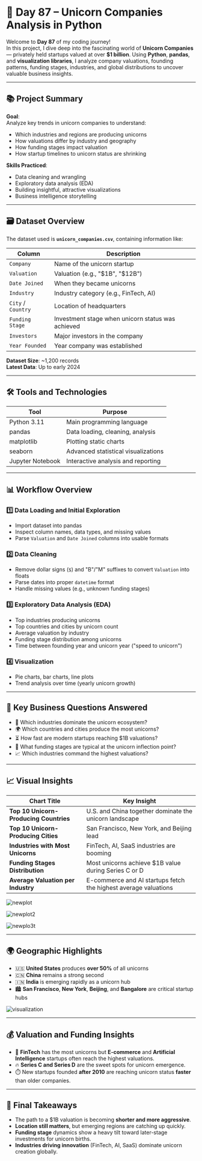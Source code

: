 # 🦄 Day 87 – Unicorn Companies Analysis in Python

Welcome to **Day 87** of my coding journey!  
In this project, I dive deep into the fascinating world of **Unicorn Companies** — privately held startups valued at over **$1 billion**. Using **Python**, **pandas**, and **visualization libraries**, I analyze company valuations, founding patterns, funding stages, industries, and global distributions to uncover valuable business insights.

---

## 📚 Project Summary

**Goal**:  
Analyze key trends in unicorn companies to understand:
- Which industries and regions are producing unicorns
- How valuations differ by industry and geography
- How funding stages impact valuation
- How startup timelines to unicorn status are shrinking

**Skills Practiced**:
- Data cleaning and wrangling
- Exploratory data analysis (EDA)
- Building insightful, attractive visualizations
- Business intelligence storytelling


---

## 🗃️ Dataset Overview

The dataset used is **`unicorn_companies.csv`**, containing information like:

| Column            | Description                             |
|-------------------|-----------------------------------------|
| `Company`         | Name of the unicorn startup             |
| `Valuation`       | Valuation (e.g., "$1B", "$12B")         |
| `Date Joined`     | When they became unicorns               |
| `Industry`        | Industry category (e.g., FinTech, AI)   |
| `City` / `Country`| Location of headquarters                |
| `Funding Stage`   | Investment stage when unicorn status was achieved |
| `Investors`       | Major investors in the company          |
| `Year Founded`    | Year company was established            |

**Dataset Size**: ~1,200 records  
**Latest Data**: Up to early 2024

---

## 🛠️ Tools and Technologies

| Tool             | Purpose                              |
|------------------|--------------------------------------|
| Python 3.11       | Main programming language            |
| pandas           | Data loading, cleaning, analysis     |
| matplotlib       | Plotting static charts               |
| seaborn          | Advanced statistical visualizations  |
| Jupyter Notebook | Interactive analysis and reporting  |

---

## 📊 Workflow Overview

### 1️⃣ Data Loading and Initial Exploration
- Import dataset into pandas
- Inspect column names, data types, and missing values
- Parse `Valuation` and `Date Joined` columns into usable formats

### 2️⃣ Data Cleaning
- Remove dollar signs (`$`) and "B"/"M" suffixes to convert `Valuation` into floats
- Parse dates into proper `datetime` format
- Handle missing values (e.g., unknown funding stages)

### 3️⃣ Exploratory Data Analysis (EDA)
- Top industries producing unicorns
- Top countries and cities by unicorn count
- Average valuation by industry
- Funding stage distribution among unicorns
- Time between founding year and unicorn year ("speed to unicorn")

### 4️⃣ Visualization
- Pie charts, bar charts, line plots
- Trend analysis over time (yearly unicorn growth)

---

## 🎯 Key Business Questions Answered

- 🏢 Which industries dominate the unicorn ecosystem?
- 🌍 Which countries and cities produce the most unicorns?
- ⏳ How fast are modern startups reaching $1B valuations?
- 💸 What funding stages are typical at the unicorn inflection point?
- 📈 Which industries command the highest valuations?

---

## 📈 Visual Insights

| Chart Title                         | Key Insight |
|-------------------------------------|-------------|
| **Top 10 Unicorn-Producing Countries** | U.S. and China together dominate the unicorn landscape |
| **Top 10 Unicorn-Producing Cities**    | San Francisco, New York, and Beijing lead |
| **Industries with Most Unicorns**       | FinTech, AI, SaaS industries are booming |
| **Funding Stages Distribution**         | Most unicorns achieve $1B value during Series C or D |
| **Average Valuation per Industry**     | E-commerce and AI startups fetch the highest average valuations |

![newplot](https://github.com/user-attachments/assets/674abd42-9bc0-466b-beb0-087fa2cbf3fa)

![newplot2](https://github.com/user-attachments/assets/57670b0b-05b6-4359-870f-8105e3255d65)

![newplo3t](https://github.com/user-attachments/assets/5cf201a3-b128-436a-9c40-cbacbac2815e)

---

## 🌍 Geographic Highlights

- 🇺🇸 **United States** produces **over 50%** of all unicorns
- 🇨🇳 **China** remains a strong second
- 🇮🇳 **India** is emerging rapidly as a unicorn hub
- 🏙️ **San Francisco**, **New York**, **Beijing**, and **Bangalore** are critical startup hubs

![visualization](https://github.com/user-attachments/assets/9d46b0b3-62eb-4a6d-a857-7ceb06e7b630)

---

## 💰 Valuation and Funding Insights

- 🧠 **FinTech** has the most unicorns but **E-commerce** and **Artificial Intelligence** startups often reach the highest valuations.
- 🔥 **Series C and Series D** are the sweet spots for unicorn emergence.
- ⏱️ New startups founded **after 2010** are reaching unicorn status **faster** than older companies.

---

## 🧠 Final Takeaways

- The path to a $1B valuation is becoming **shorter and more aggressive**.
- **Location still matters**, but emerging regions are catching up quickly.
- **Funding stage** dynamics show a heavy tilt toward later-stage investments for unicorn births.
- **Industries driving innovation** (FinTech, AI, SaaS) dominate unicorn creation globally.
